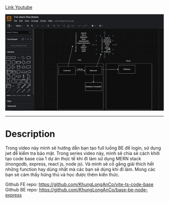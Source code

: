 [Link Youtube](https://www.youtube.com/playlist?list=PLLqcXxqx5Jv1pbgHtTWrJGgcHTems1pSV)

![Full-stack flow](image.png)

---

# Description

Trong video này mình sẽ hướng dẫn bạn tạo full luồng BE để login, sử dụng jwt để kiểm tra bảo mật.
Trong series video này, mình sẽ chia sẻ cách khởi tạo code base của 1 dự án thực tế khi đi làm sử dụng MERN stack (mongodb, express, react js, node js). Và mình sẽ cố gắng giải thích hết những function hay dùng nhất mà các bạn sẽ dùng khi đi làm. Mong các bạn sẽ cảm thấy hứng thú và học được thêm kiến thức.

Github FE repo: https://github.com/KhungLongAnCo/vite-ts-code-base
Github BE repo: https://github.com/KhungLongAnCo/base-be-node-express
